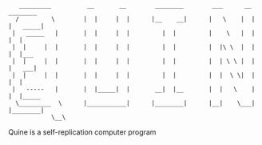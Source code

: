 	   _________          __       __        ________        ___      __        ________
	  /         \        |  | 	  |  |      |__    __|      |   \    |  |      |   _____|
	 |   _____   |       |  |	  |  |         |  |         |    \   |  |      |  |
	 |  |     |  |       |  |	  |  |         |  |         |  |\ \  |  |      |  |___
	 |  |     |  |       |  |	  |  |         |  |         |  | \ \ |  |      |   ___|
	 |  |     |  |       |  |	  |  |         |  |         |  |  \ \|  |      |  |
	 |   -----   |       |  |_____|  |       __|  |__       |  |   \    |      |  |_____
	  \_________  \      |___________|      |________|      |__|    \___|      |________|
	            \__\

Quine is a self-replication computer program
